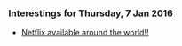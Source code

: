 ### Interestings for Thursday, 7 Jan 2016

* [Netflix available around the world!!](https://media.netflix.com/en/press-releases/netflix-is-now-available-around-the-world)
